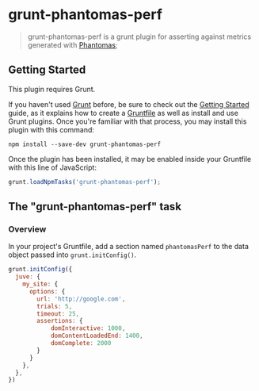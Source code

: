 # grunt-phantomas-perf

> grunt-phantomas-perf is a grunt plugin for asserting against metrics generated with [Phantomas](https://github.com/macbre/phantomas);

## Getting Started
This plugin requires Grunt.

If you haven't used [Grunt](http://gruntjs.com/) before, be sure to check out the [Getting Started](http://gruntjs.com/getting-started) guide, as it explains how to create a [Gruntfile](http://gruntjs.com/sample-gruntfile) as well as install and use Grunt plugins. Once you're familiar with that process, you may install this plugin with this command:

```shell
npm install --save-dev grunt-phantomas-perf
```

Once the plugin has been installed, it may be enabled inside your Gruntfile with this line of JavaScript:

```js
grunt.loadNpmTasks('grunt-phantomas-perf');
```

## The "grunt-phantomas-perf" task

### Overview
In your project's Gruntfile, add a section named `phantomasPerf` to the data object passed into `grunt.initConfig()`.

```js
grunt.initConfig({
  juve: {
    my_site: {
      options: {
        url: 'http://google.com',
        trials: 5,
        timeout: 25,
        assertions: {
            domInteractive: 1000,
            domContentLoadedEnd: 1400,
            domComplete: 2000
        }
      }
    },
  },
})
```
